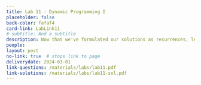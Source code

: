 ```yaml
---
title: Lab 11 - Dynamic Programming I
placeholder: false
back-color: fafaf4
card-link: LabLink11
# subtitle: And a subtitle
description: Now that we've formulated our solutions as recurrences, let's turn them into efficient algorithms. 
people:
layout: post
no-link: true  # stops link to page 
deliverydate: 2024-03-01
link-questions: /materials/labs/lab11.pdf
link-solutions: /materials/labs/lab11-sol.pdf
---
```










